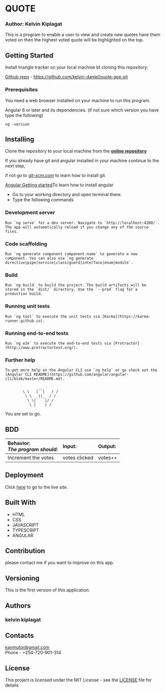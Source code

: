 # QUOTE

### Author: Kelvin Kiplagat

This is a program to enable a user to view and create new quotes have them voted on then the highest voted quote will be highlighted on the top.

## Getting Started

Install triangle tracker on your local machine bt cloning this repository:

[Github repo](https://github.com/kelvin-daniel/quote-app.git) - https://github.com/kelvin-daniel/quote-app.git

### Prerequisites

You need a web browser installed on your machine to run this program.

Angular 6 or later and its dependencies.
(if not sure which version you have type the following)

```
ng -version
```

## Installing

Clone the repository to your local machine from the **[online repository](https://github.com/kelvin-daniel/quote-app.git)**

If you already have git and angular installed in your machine continue to the next step,

if not go to [git-scm.com](https://git-scm.com/book/en/v2/Getting-Started-Installing-Git) to learn how to install git.

[Angular Getting started](https://angular.io)To learn how to install angular

- Go to your working directory and open terminal there.
- Type the following commands


### Development server
```
Run `ng serve` for a dev server. Navigate to `http://localhost:4200/`. The app will automatically reload if you change any of the source files.
```

### Code scaffolding
```
Run `ng generate component component-name` to generate a new component. You can also use `ng generate directive|pipe|service|class|guard|interface|enum|module`.
```
### Build
```
Run `ng build` to build the project. The build artifacts will be stored in the `dist/` directory. Use the `--prod` flag for a production build.
```
### Running unit tests
```
Run `ng test` to execute the unit tests via [Karma](https://karma-runner.github.io).
```
### Running end-to-end tests
```
Run `ng e2e` to execute the end-to-end tests via [Protractor](http://www.protractortest.org/).
```
### Further help
```
To get more help on the Angular CLI use `ng help` or go check out the [Angular CLI README](https://github.com/angular/angular-cli/blob/master/README.md).
```

```
               __
        \ \   |  |   / /
         \ \  _||_  / /
          \ \|    |/ /
           \ |    | /
```

You are set to go.

## BDD

| Behavior: <br>_The program should:_                  | Input:  | Output:                     |
| :--------------------------------------------------- | :------ | :-------------------------- |
| Increment the votes                                  | votes clicked | votes++       |

## Deployment

Click [here](https://kelvin-daniel.github.io/quote-app/) to go to the live site.<br>

## Built With

- HTML
- CSS
- JAVASCRIPT
- TYPESCRIPT
- ANGULAR

## Contribution

please contact me if you want to improve on this app.

## Versioning

This is the first version of this application.

## Authors

### kelvin kiplagat

## Contacts

kaymutor@gmail.com <br>
Phone - +254-720-901-314

## License

This project is licensed under the MIT License - see the [LICENSE](LICENSE) file for details
